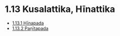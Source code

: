 # 1.13 Kusalattika, Hīnattika

* [1.13.1 Hīnapada](1.13/1.13.1.md)
* [1.13.2 Paṇītapada](1.13/1.13.2.md)
